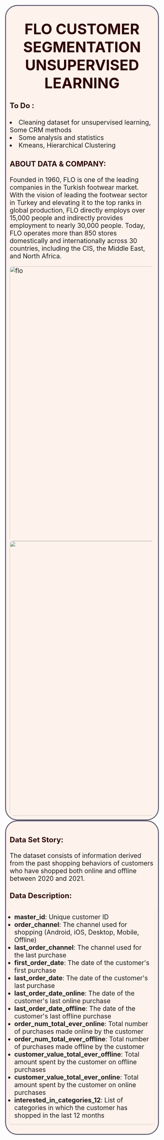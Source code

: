 <div style="border-radius: 40px; border: #5E5772 solid; padding: 12px; background-color: #f601; font-size: 150%; text-align: left;">

<h3 align="center"><font color='#30000' size=120%>FLO CUSTOMER SEGMENTATION UNSUPERVISED LEARNING</font></h3>

    
<h4 align="left"><font color='#30000' size=5%>To Do :</font></h4>
    
<li> Cleaning dataset for unsupervised learning, Some CRM methods</li>
    
<li> Some analysis and statistics</li>
    
<li> Kmeans, Hierarchical Clustering
    
    

<h3 align="left"><font color='#300000' size=5%>ABOUT DATA & COMPANY:</font></h3>

Founded in 1960, FLO is one of the leading companies in the Turkish footwear market. With the vision of leading the footwear sector in Turkey and elevating it to the top ranks in global production, FLO directly employs over 15,000 people and indirectly provides employment to nearly 30,000 people. Today, FLO operates more than 850 stores domestically and internationally across 30 countries, including the CIS, the Middle East, and North Africa.
   
    
<div style="border-radius: 10px; overflow: hidden; text-align: left;">
    <img src="https://miro.medium.com/v2/resize:fit:1400/1*GzZ1cWY9F7-QXUkOxZDKlg.png" alt="flo" width="900"></div>
    
<div style="border-radius: 10px; overflow: hidden; text-align: right;">
    <img src="https://www.kdnuggets.com/wp-content/uploads/c_unveiling_hidden_patterns_introduction_hierarchical_clustering_9.png" alt="flo" width="900"></div>
</div>

<div style="border-radius: 40px; border: #5E5772 solid; padding: 12px; background-color: #f601; font-size: 150%; text-align: left;">
<h3 align="left"><font color='#300000' size=5%>Data Set Story:</font></h3>
<p>The dataset consists of information derived from the past shopping behaviors of customers who have shopped both online and offline between 2020 and 2021.</p>

<h4 align="left"><font color='#300000' size=5%>Data Description:</font></h4>
<ul style="background-color: #1; padding: 15px; border-radius: 5px; box-shadow: 0 2px 5px rgba(0, 0, 0, 0.1);">
<li><strong>master_id</strong>: Unique customer ID</li>
<li><strong>order_channel</strong>: The channel used for shopping (Android, iOS, Desktop, Mobile, Offline)</li>
<li><strong>last_order_channel</strong>: The channel used for the last purchase</li>
<li><strong>first_order_date</strong>: The date of the customer's first purchase</li>
<li><strong>last_order_date</strong>: The date of the customer's last purchase</li>
<li><strong>last_order_date_online</strong>: The date of the customer's last online purchase</li>
<li><strong>last_order_date_offline</strong>: The date of the customer's last offline purchase</li>
<li><strong>order_num_total_ever_online</strong>: Total number of purchases made online by the customer</li>
<li><strong>order_num_total_ever_offline</strong>: Total number of purchases made offline by the customer</li>
<li><strong>customer_value_total_ever_offline</strong>: Total amount spent by the customer on offline purchases</li>
<li><strong>customer_value_total_ever_online</strong>: Total amount spent by the customer on online purchases</li>
<li><strong>interested_in_categories_12</strong>: List of categories in which the customer has shopped in the last 12 months</li>
</ul>
</div>
